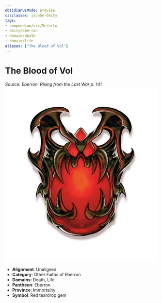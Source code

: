 ```yaml
---
obsidianUIMode: preview
cssclasses: json5e-deity
tags:
- compendium/src/5e/erlw
- deity/eberron
- domain/death
- domain/life
aliases: ["The Blood of Vol"]
---
```

# The Blood of Vol
*Source: Eberron: Rising from the Last War p. 141* 
![](https://raw.githubusercontent.com/5etools-mirror-3/5etools-img/main/deities/ERLW/The%20Blood%20of%20Vol.webp#symbol)

- **Alignment**: Unaligned
- **Category**: Other Faiths of Eberron
- **Domains**: Death, Life
- **Pantheon**: Eberron
- **Province**: Immortality
- **Symbol**: Red teardrop gem
